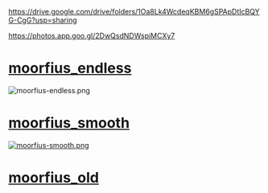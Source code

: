 https://drive.google.com/drive/folders/1Oa8Lk4WcdeqKBM6gSPApDtIcBQYG-CgG?usp=sharing

https://photos.app.goo.gl/2DwQsdNDWspiMCXy7

# [moorfius_endless](https://drive.google.com/drive/folders/1Oa8Lk4WcdeqKBM6gSPApDtIcBQYG-CgG?usp=sharing)
![moorfius-endless.png](https://i.postimg.cc/fRHw6RQ6/moorfius-endless.png)

# [moorfius_smooth](https://drive.google.com/drive/folders/1Oa8Lk4WcdeqKBM6gSPApDtIcBQYG-CgG?usp=sharing)
[![moorfius-smooth.png](https://i.postimg.cc/GpVbmg2K/moorfius-smooth.png)](https://postimg.cc/yJmMfP03)

# [moorfius_old](https://drive.google.com/drive/folders/1Oa8Lk4WcdeqKBM6gSPApDtIcBQYG-CgG?usp=sharing)
